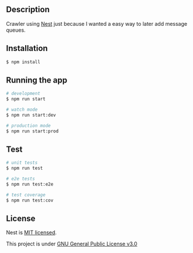 ## Description

Crawler using [Nest](https://github.com/nestjs/nest) just because I wanted a easy way to later add message queues.

## Installation

```bash
$ npm install
```

## Running the app

```bash
# development
$ npm run start

# watch mode
$ npm run start:dev

# production mode
$ npm run start:prod
```

## Test

```bash
# unit tests
$ npm run test

# e2e tests
$ npm run test:e2e

# test coverage
$ npm run test:cov
```

## License

Nest is [MIT licensed](https://github.com/nestjs/nest/blob/master/LICENSE).

This project is under [GNU General Public License v3.0](LICENSE)
